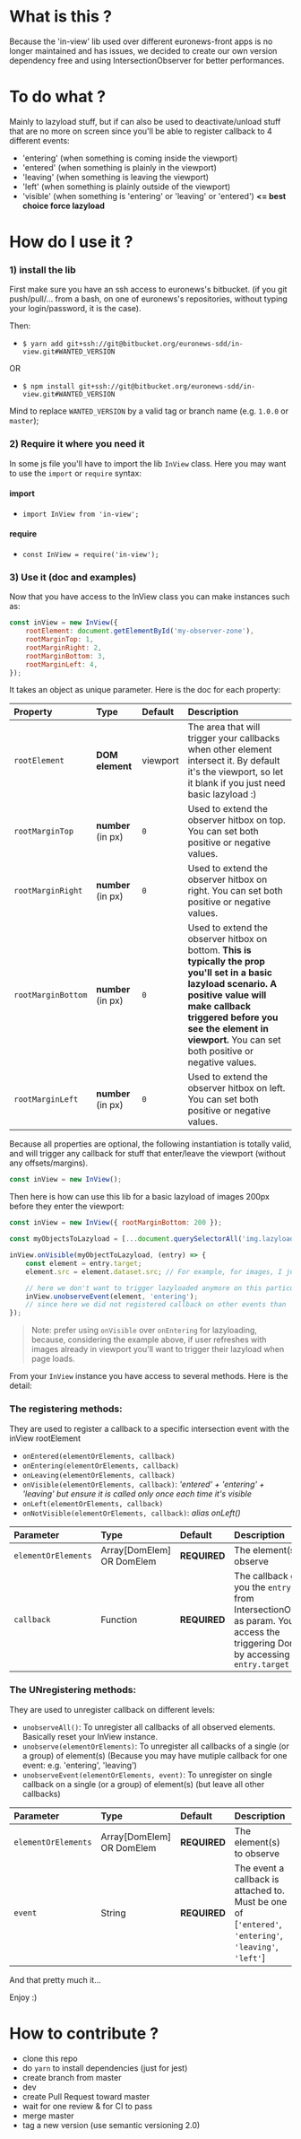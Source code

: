 # What is this ?

Because the 'in-view' lib used over different euronews-front apps is no longer maintained and has issues, we decided to create our own version dependency free and using IntersectionObserver for better performances.

# To do what ?

Mainly to lazyload stuff, but if can also be used to deactivate/unload stuff that are no more on screen since you'll be able to register callback to 4 different events:

* 'entering' (when something is coming inside the viewport)
* 'entered' (when something is plainly in the viewport)
* 'leaving' (when something is leaving the viewport)
* 'left' (when something is plainly outside of the viewport)
* 'visible' (when something is 'entering' or 'leaving' or 'entered') **<= best choice force lazyload**

# How do I use it ?

### 1) install the lib

First make sure you have an ssh access to euronews's bitbucket. (if you git push/pull/... from a bash, on one of euronews's repositories, without typing your login/password, it is the case).

Then: 

* `$ yarn add git+ssh://git@bitbucket.org/euronews-sdd/in-view.git#WANTED_VERSION`

OR

* `$ npm install git+ssh://git@bitbucket.org/euronews-sdd/in-view.git#WANTED_VERSION`

Mind to replace `WANTED_VERSION` by a valid tag or branch name (e.g. `1.0.0` or `master`);

### 2) Require it where you need it

In some js file you'll have to import the lib `InView` class.
Here you may want to use the `import` or `require` syntax:

#### import

* `import InView from 'in-view';`

#### require

* `const InView = require('in-view');`

### 3) Use it  (doc and examples)

Now that you have access to the InView class you can make instances such as:

```JavaScript
const inView = new InView({
    rootElement: document.getElementById('my-observer-zone'),
    rootMarginTop: 1,
    rootMarginRight: 2,
    rootMarginBottom: 3,
    rootMarginLeft: 4, 
});
```

It takes an object as unique parameter. 
Here is the doc for each property:

| Property | Type | Default | Description |
|:---------|:-----|:--------|:------------|
|`rootElement`|**DOM element**|viewport|The area that will trigger your callbacks when other element intersect it. By default it's the viewport, so let it blank if you just need basic lazyload :)|
|`rootMarginTop`|**number** (in px)|`0`|Used to extend the observer hitbox on top. You can set both positive or negative values.|
|`rootMarginRight`|**number** (in px)|`0`|Used to extend the observer hitbox on right. You can set both positive or negative values.|
|`rootMarginBottom`|**number** (in px)|`0`|Used to extend the observer hitbox on bottom. **This is typically the prop you'll set in a basic lazyload scenario. A positive value will make callback triggered before you see the element in viewport.** You can set both positive or negative values.|
|`rootMarginLeft`|**number** (in px)|`0`|Used to extend the observer hitbox on left. You can set both positive or negative values.|

Because all properties are optional, the following instantiation is totally valid, and will trigger any callback for stuff that enter/leave the viewport (without any offsets/margins).

```JavaScript
const inView = new InView();
```

Then here is how can use this lib for a basic lazyload of images 200px before they enter the viewport:

```JavaScript
const inView = new InView({ rootMarginBottom: 200 });

const myObjectsToLazyload = [...document.querySelectorAll('img.lazyload')]; // I cast it as a real js array because querySelectorAll does not return a clean one)

inView.onVisible(myObjectToLazyload, (entry) => {
    const element = entry.target;
    element.src = element.dataset.src; // For example, for images, I just set img src with the data-src so the picture loads

    // here we don't want to trigger lazyloaded anymore on this particular image so we unregister it
    inView.unobserveEvent(element, 'entering');
    // since here we did not registered callback on other events than 'visible', we can simply do: inView.unobserve()
});
```

> Note: prefer using `onVisible` over `onEntering` for lazyloading, because, considering the example above, if user refreshes with images already in viewport you'll want to trigger their lazyload when page loads.

From your `InView` instance you have access to several methods. Here is the detail:

### The registering methods:

They are used to register a callback to a specific intersection event with the  inView rootElement

* `onEntered(elementOrElements, callback)`
* `onEntering(elementOrElements, callback)`
* `onLeaving(elementOrElements, callback)`
* `onVisible(elementOrElements, callback)`: _'entered' + 'entering' + 'leaving' but ensure it is called only once each time it's visible_
* `onLeft(elementOrElements, callback)`
* `onNotVisible(elementOrElements, callback)`: _alias onLeft()_

| Parameter | Type | Default | Description |
|:----------|:-----|:--------|:------------|
|`elementOrElements`|Array[DomElem] OR DomElem|**REQUIRED**|The element(s) to observe|
|`callback`|Function|**REQUIRED**|The callback giving you the `entry` object from IntersectionObserver as param. You can access the triggering DomElem by accessing `entry.target`|

### The UNregistering methods:

They are used to unregister callback on different levels:

* `unobserveAll()`: To unregister all callbacks of all observed elements. Basically reset your InView instance.
* `unobserve(elementOrElements)`: To unregister all callbacks of a single (or a group) of element(s) (Because you may have mutiple callback for one event: e.g. 'entering', 'leaving')
* `unobserveEvent(elementOrElements, event)`: To unregister on single callback on a single (or a group) of element(s) (but leave all other callbacks)

| Parameter | Type | Default | Description |
|:----------|:-----|:--------|:------------|
|`elementOrElements`|Array[DomElem] OR DomElem|**REQUIRED**|The element(s) to observe|
|`event`|String|**REQUIRED**|The event a callback is attached to. Must be one of [`'entered'`, `'entering'`, `'leaving'`, `'left'`]|

And that pretty much it...

Enjoy :)

# How to contribute ?

* clone this repo
* do `yarn` to install dependencies (just for jest) 
* create branch from master
* dev
* create Pull Request toward master
* wait for one review & for CI to pass
* merge master
* tag a new version (use semantic versioning 2.0)